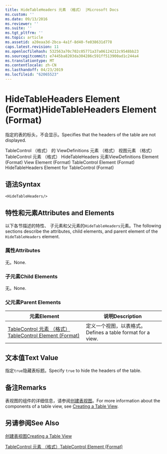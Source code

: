 ```yaml
---
title: HideTableHeaders 元素 （格式） |Microsoft Docs
ms.custom: ''
ms.date: 09/13/2016
ms.reviewer: ''
ms.suite: ''
ms.tgt_pltfrm: ''
ms.topic: article
ms.assetid: a20eaa3d-2bca-4a1f-8d40-fe038631d778
caps.latest.revision: 11
ms.openlocfilehash: 532563a70c702c05771a37a06124212c9548bb23
ms.sourcegitcommit: e7445ba8203da304286c591ff513900ad1c244a4
ms.translationtype: MT
ms.contentlocale: zh-CN
ms.lasthandoff: 04/23/2019
ms.locfileid: "62065523"
---
```

# <a name="hidetableheaders-element-format"></a><span data-ttu-id="1282a-102">HideTableHeaders Element (Format)</span><span class="sxs-lookup"><span data-stu-id="1282a-102">HideTableHeaders Element (Format)</span></span>

<span data-ttu-id="1282a-103">指定的表的标头，不会显示。</span><span class="sxs-lookup"><span data-stu-id="1282a-103">Specifies that the headers of the table are not displayed.</span></span>

<span data-ttu-id="1282a-104">TableControl （格式） 的 ViewDefinitions 元素 （格式） 视图元素 （格式） TableControl 元素 （格式） HideTableHeaders 元素</span><span class="sxs-lookup"><span data-stu-id="1282a-104">ViewDefinitions Element (Format) View Element (Format) TableControl Element (Format) HideTableHeaders Element for TableControl (Format)</span></span>

## <a name="syntax"></a><span data-ttu-id="1282a-105">语法</span><span class="sxs-lookup"><span data-stu-id="1282a-105">Syntax</span></span>

```vb
<HideTableHeaders/>
```

## <a name="attributes-and-elements"></a><span data-ttu-id="1282a-106">特性和元素</span><span class="sxs-lookup"><span data-stu-id="1282a-106">Attributes and Elements</span></span>

<span data-ttu-id="1282a-107">以下各节描述的特性、 子元素和父元素的`HideTableHeaders`元素。</span><span class="sxs-lookup"><span data-stu-id="1282a-107">The following sections describe the attributes, child elements, and parent element of the `HideTableHeaders` element.</span></span>

### <a name="attributes"></a><span data-ttu-id="1282a-108">属性</span><span class="sxs-lookup"><span data-stu-id="1282a-108">Attributes</span></span>

<span data-ttu-id="1282a-109">无。</span><span class="sxs-lookup"><span data-stu-id="1282a-109">None.</span></span>

### <a name="child-elements"></a><span data-ttu-id="1282a-110">子元素</span><span class="sxs-lookup"><span data-stu-id="1282a-110">Child Elements</span></span>

<span data-ttu-id="1282a-111">无。</span><span class="sxs-lookup"><span data-stu-id="1282a-111">None.</span></span>

### <a name="parent-elements"></a><span data-ttu-id="1282a-112">父元素</span><span class="sxs-lookup"><span data-stu-id="1282a-112">Parent Elements</span></span>

|<span data-ttu-id="1282a-113">元素</span><span class="sxs-lookup"><span data-stu-id="1282a-113">Element</span></span>|<span data-ttu-id="1282a-114">说明</span><span class="sxs-lookup"><span data-stu-id="1282a-114">Description</span></span>|
|-------------|-----------------|
|[<span data-ttu-id="1282a-115">TableControl 元素 （格式）</span><span class="sxs-lookup"><span data-stu-id="1282a-115">TableControl Element (Format)</span></span>](./tablecontrol-element-format.md)|<span data-ttu-id="1282a-116">定义一个视图，以表格式。</span><span class="sxs-lookup"><span data-stu-id="1282a-116">Defines a table format for a view.</span></span>|

## <a name="text-value"></a><span data-ttu-id="1282a-117">文本值</span><span class="sxs-lookup"><span data-stu-id="1282a-117">Text Value</span></span>

<span data-ttu-id="1282a-118">指定`true`隐藏表标题。</span><span class="sxs-lookup"><span data-stu-id="1282a-118">Specify `true` to hide the headers of the table.</span></span>

## <a name="remarks"></a><span data-ttu-id="1282a-119">备注</span><span class="sxs-lookup"><span data-stu-id="1282a-119">Remarks</span></span>

<span data-ttu-id="1282a-120">表视图的组件的详细信息，请参阅[创建表视图](./creating-a-table-view.md)。</span><span class="sxs-lookup"><span data-stu-id="1282a-120">For more information about the components of a table view, see [Creating a Table View](./creating-a-table-view.md).</span></span>

## <a name="see-also"></a><span data-ttu-id="1282a-121">另请参阅</span><span class="sxs-lookup"><span data-stu-id="1282a-121">See Also</span></span>

[<span data-ttu-id="1282a-122">创建表视图</span><span class="sxs-lookup"><span data-stu-id="1282a-122">Creating a Table View</span></span>](./creating-a-table-view.md)

[<span data-ttu-id="1282a-123">TableControl 元素 （格式）</span><span class="sxs-lookup"><span data-stu-id="1282a-123">TableControl Element (Format)</span></span>](./tablecontrol-element-format.md)
